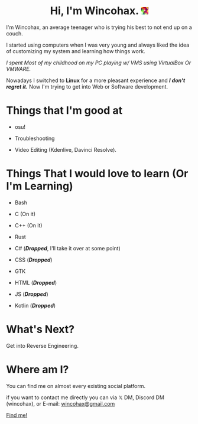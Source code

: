<h1 align="center">
    Hi, I'm Wincohax. <img src="IMGS/Alfin YT 12.jpg" width="20" height="20" alt="MiniWinco">
</img>
</h1>

I'm Wincohax, an average teenager who is trying his best to not end up on a couch.

I started using computers when I was very young and always liked the idea of customizing my system and learning how things work.

_I spent Most of my childhood on my PC playing w/ VMS using VirtualBox Or VMWARE._

Nowadays I switched to **Linux** for a more pleasant experience and **_I don't regret it._** Now I'm trying to get into Web or Software development.

# Things that I'm good at

- osu!

- Troubleshooting 

- Video Editing (Kdenlive, Davinci Resolve).

# Things That I would love to learn (Or I'm Learning)

- Bash

- C (On it)

- C++ (On it)

- Rust

- C# (**_Dropped_**, I'll take it over at some point)

- CSS (**_Dropped_**)

- GTK 

- HTML (**_Dropped_**)

- JS (**_Dropped_**)

- Kotlin (**_Dropped_**)

# What's Next?

Get into Reverse Engineering.

# Where am I?

You can find me on almost every existing social platform.

if you want to contact me directly you can via 𝕏 DM, Discord DM (wincohax), or E-mail: wincohax@gmail.com

[Find me!](https://linktr.ee/Wincohax)
